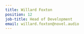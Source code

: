 ```yaml
---
title: Willard Foxton
position: 12
job-title: Head of Development
email: willard.foxton@novel.audio
---
```


